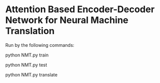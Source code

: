 # Attention Based Encoder-Decoder Network for Neural Machine Translation

Run by the following commands:

python NMT.py train

python NMT.py test

python NMT.py translate
